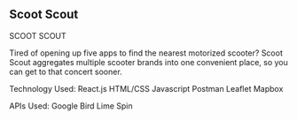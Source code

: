 ## Scoot Scout

SCOOT SCOUT

Tired of opening up five apps to find the nearest motorized scooter? Scoot Scout aggregates multiple scooter brands into one convenient place, so you can get to that concert sooner. 

Technology Used:
React.js
HTML/CSS
Javascript
Postman
Leaflet
Mapbox

APIs Used:
Google
Bird
Lime
Spin
